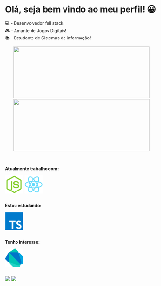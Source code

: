 # Olá, seja bem vindo ao meu perfil! 😀

💻 - Desenvolvedor full stack!
<br />
🎮 - Amante de Jogos Digitais!
<br />
📚 - Estudante de Sistemas de informação!

<div align="center">
  <img width="450em" height="170em" src="https://github-readme-stats.vercel.app/api?username=AugustoPreis&show_icons=true&theme=dracula&include_all_commits=true&count_private=true"/>
  <img width="450em" height="170em" src="https://github-readme-stats.vercel.app/api/top-langs/?username=AugustoPreis&layout=compact&langs_count=7&theme=dracula"/>
</div>
<div style="display: inline_block"><br>
  
  ##
  
  <b>Atualmente trabalho com:</b>
  
  
  <img align="center" alt="node.js" height="60" width="60" src="https://raw.githubusercontent.com/devicons/devicon/master/icons/nodejs/nodejs-plain.svg">
  <img align="center" alt="react.js" height="60" width="60" src="https://raw.githubusercontent.com/devicons/devicon/master/icons/react/react-original.svg">

  ##

  <b>Estou estudando:</b>
  
  <img align="center" alt="typescript" height="60" width="60" src="https://raw.githubusercontent.com/devicons/devicon/master/icons/typescript/typescript-original.svg">

  ##

  <b>Tenho interesse:</b>

  <img align="center" alt="dart" height="60" width="60" src="https://raw.githubusercontent.com/devicons/devicon/master/icons/dart/dart-original.svg">

</div>
  
  ##
 
<div> 
  <a href="https://instagram.com/preisaugusto" target="_blank"><img src="https://img.shields.io/badge/-Instagram-%23E4405F?style=for-the-badge&logo=instagram&logoColor=white" target="_blank"></a>
  <a href="https://www.linkedin.com/in/augusto-preis-tomasi-915782209" target="_blank"><img src="https://img.shields.io/badge/-LinkedIn-%230077B5?style=for-the-badge&logo=linkedin&logoColor=white" target="_blank"></a> 
</div>
